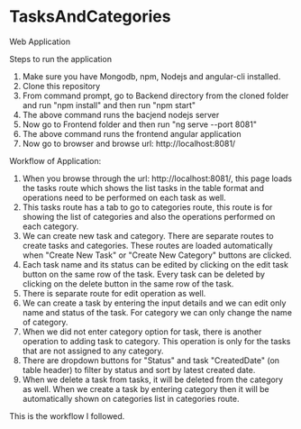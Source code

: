 # TasksAndCategories
Web Application

Steps to run the application
1. Make sure you have Mongodb, npm, Nodejs and angular-cli installed.
2. Clone this repository
3. From command prompt, go to Backend directory from the cloned folder and run "npm install" and then run "npm start"
4. The above command runs the bacjend nodejs server
5. Now go to Frontend folder and then run "ng serve --port 8081"
6. The above command runs the frontend angular application
7. Now go to browser and browse url: http://localhost:8081/

Workflow of Application:
1. When you browse through the url: http://localhost:8081/, this page loads the tasks route which shows the list tasks in the table format and 
operations need to be performed on each task as well.
2. This tasks route has a tab to go to categories route, this route is for showing the list of categories and also the operations performed on each category.
3. We can create new task and category. There are separate routes to create tasks and categories. These routes are loaded automatically when "Create New Task" or "Create New Category" buttons are clicked.
4. Each task name and its status can be edited by clicking on the edit task button on the same row of the task. Every task can be deleted by clicking on the delete button in the same row of the task.
4. There is separate route for edit operation as well.
5. We can create a task by entering the input details and we can edit only name and status of the task. For category we can only change the name of category.
6. When we did not enter category option for task, there is another operation to adding task to category. This operation is only for the tasks that are not assigned to any  category.
7. There are dropdown buttons for "Status" and task "CreatedDate" (on table header) to filter by status and sort by latest created date.
8. When we delete a task from tasks, it will be deleted from the category as well. When we create a task by entering category then it will be automatically shown on categories list in categories route.


This is the workflow I followed.
